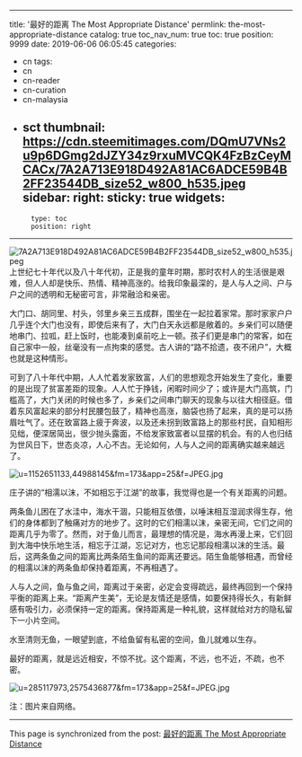 
---
title: '最好的距离 The Most Appropriate Distance'
permlink: the-most-appropriate-distance
catalog: true
toc_nav_num: true
toc: true
position: 9999
date: 2019-06-06 06:05:45
categories:
- cn
tags:
- cn
- cn-reader
- cn-curation
- cn-malaysia
- sct
thumbnail: https://cdn.steemitimages.com/DQmU7VNs2u9p6DGmg2dJZY34z9rxuMVCQK4FzBzCeyMCACx/7A2A713E918D492A81AC6ADCE59B4B2FF23544DB_size52_w800_h535.jpeg
sidebar:
    right:
        sticky: true
widgets:
    -
        type: toc
        position: right
---


![7A2A713E918D492A81AC6ADCE59B4B2FF23544DB_size52_w800_h535.jpeg](https://cdn.steemitimages.com/DQmU7VNs2u9p6DGmg2dJZY34z9rxuMVCQK4FzBzCeyMCACx/7A2A713E918D492A81AC6ADCE59B4B2FF23544DB_size52_w800_h535.jpeg)
上世纪七十年代以及八十年代初，正是我的童年时期，那时农村人的生活很是艰难，但人人却是快乐、热情、精神高涨的。给我印象最深的，是人与人之间、户与户之间的透明和无秘密可言，非常融洽和亲密。

大门口、胡同里、村头，邻里乡亲三五成群，围坐在一起拉着家常。那时家家户户几乎连个大门也没有，即使后来有了，大门白天永远都是敞着的。乡亲们可以随便地串门、拉呱，赶上饭时，也能凑到桌前吃上一顿。孩子们更是串门的常客，如在自己家中一般，丝毫没有一点拘束的感觉。古人讲的“路不拾遗，夜不闭户”，大概也就是这种情形。

可到了八十年代中期，人人忙着发家致富，人们的思想观念开始发生了变化，重要的是出现了贫富差距的现象。人人忙于挣钱，闲暇时间少了；或许是大门高筑，门槛高了，大门关闭的时候也多了，乡亲们之间串门聊天的现象与以往大相径庭。借着东风富起来的部分村民腰包鼓了，精神也高涨，脑袋也扬了起来，真的是可以扬眉吐气了。还在致富路上疲于奔波，以及还未拐到致富路上的那些村民，自知相形见绌，便深居简出，很少抛头露面，不给发家致富者以显摆的机会。有的人也归结为世风日下，世态炎凉，人心不古。无论如何，人与人之间的距离确实越来越远了。

![u=1152651133,44988145&fm=173&app=25&f=JPEG.jpg](https://cdn.steemitimages.com/DQmVAXoMawDAmL7dXQZcbXKjyQWeTzemcHYD2zr7DL1HrPD/u=1152651133,44988145&fm=173&app=25&f=JPEG.jpg)


庄子讲的“相濡以沫，不如相忘于江湖”的故事，我觉得也是一个有关距离的问题。

两条鱼儿困在了水洼中，海水干涸，只能相互依偎，以唾沫相互湿润求得生存，他们的身体都到了触痛对方的地步了。这时的它们相濡以沫，亲密无间，它们之间的距离几乎为零了。然而，对于鱼儿而言，最理想的情况是，海水再漫上来，它们回到大海中快乐地生活，相忘于江湖，忘记对方，也忘记那段相濡以沫的生活。最后，这两条鱼之间的距离比两条陌生鱼间的距离还要远。陌生鱼能够相遇，而曾经的相濡以沫的两条鱼却保持着距离，不再相遇了。

人与人之间，鱼与鱼之间，距离过于亲密，必定会变得疏远，最终再回到一个保持平衡的距离上来。“距离产生美”，无论是友情还是感情，如要保持得长久，有新鲜感有吸引力，必须保持一定的距离。保持距离是一种礼貌，这样就给对方的隐私留下一小片空间。

水至清则无鱼，一眼望到底，不给鱼留有私密的空间，鱼儿就难以生存。

最好的距离，就是远近相安，不惊不扰。这个距离，不远，也不近，不疏，也不密。

![u=285117973,2575436877&fm=173&app=25&f=JPEG.jpg](https://cdn.steemitimages.com/DQmcML4dJqoheLLFieMxxcVSWAcXN7zv6ADY4sCje3jZa7q/u=285117973,2575436877&fm=173&app=25&f=JPEG.jpg)

注：图片来自网络。

- - -

This page is synchronized from the post: [最好的距离 The Most Appropriate Distance](https://steemit.com/@bring/the-most-appropriate-distance)
